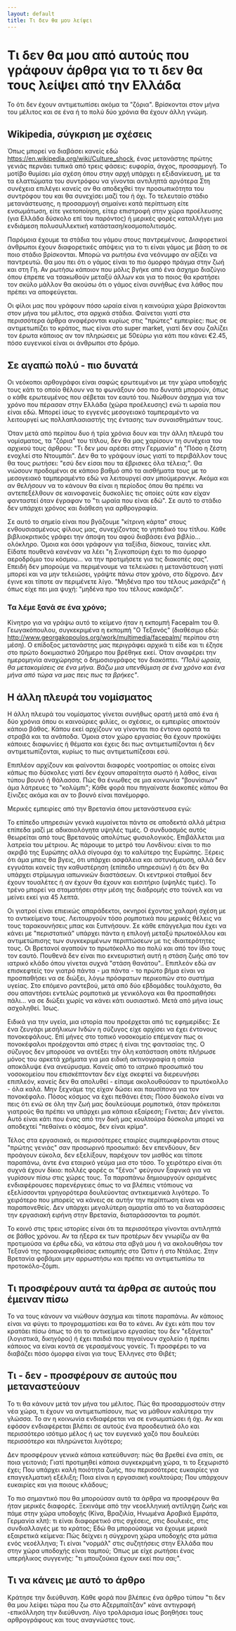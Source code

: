 ```yaml
---
layout: default
title: Τι δεν θα μου λείψει
---
```


# Τι δεν θα μου από αυτούς που γράφουν άρθρα για το τι δεν θα τους λείψει από την Ελλάδα

Το ότι δεν έχουν αντιμετωπίσει ακόμα τα "ζόρια". Βρίσκονται στον μήνα του μέλιτος και σε ένα ή το πολύ δύο χρόνια θα έχουν άλλη γνώμη.

## Wikipedia, σύγκριση με σχέσεις

Όπως μπορεί να διαβάσει κανείς εδώ https://en.wikipedia.org/wiki/Culture_shock, ένας μετανάστης πρώτης γενιάς περνάει τυπικά από τρεις φάσεις: ευφορία, άγχος, προσαρμογή. Το μοτίβο θυμίσει μία σχέση όπου στην αρχή υπάρχει η εξιδανίκευση, με τα τα ελαττώματα του συντρόφου να γίνονται αντιληπτά αργότερα  Στη συνέχεια επιλέγει κανείς αν θα αποδεχθεί την προσωπικότητα του συντρόφου του και θα συνεχίσει μαζί του ή όχι.
Το τελευταίο στάδιο μετανάστευσης, η προσαρμογή σημαίνει κατά περίπτωση είτε ενσωμάτωση, είτε γκετοποίηση, είτερ επιστροφή στην χώρα προέλευσης (για Ελλάδα δύσκολο επί του παρόντος) ή μερικές φορές καταλλήγει μια ενδιάμεση πολυσυλλεκτική κατάσταση/κοσμοπολιτισμός.

Παρόμοια έχουμε τα στάδια του γάμου στους παντρεμένους. Διαφορετικοί άνθρωποι έχουν διαφορετικές απόψεις για το τι είναι γάμος με βάση το σε ποιο στάδιο βρίσκονται. Μπορώ να ρωτήσω ένα νεόνυμφο αν αξίζει να παντρευτώ. Θα μου πει ότι ο γάμος είναι το πιο όμορφο πράγμα στην ζωή και στη Γη. Αν ρωτήσω κάποιον που μόλις βγήκε από ένα άσχημο διαζύγιο όπου έπρεπε να τσακωθούν μεταξύ άλλων και για το ποιος θα κρατήσει τον σκύλο μάλλον θα ακούσω ότι ο γάμος είναι συνήθως ένα λάθος που πρέπει να αποφεύγεται.

Οι φίλοι μας που γράφουν πόσο ωραία είναι η καινούρια χώρα βρίσκονται στον μήνα του μέλιτος, στα αρχικά στάδια. Φαίνεται γιατί στα περισσότερα άρθρα αναφέρονται κυρίως στις "πρώτες" εμπειρίες: πως σε αντιμετωπίζει το κράτος, πως είναι στο super market, γιατί δεν σου ζαλίζει τον έρωτα κάποιος αν τον πληρώσεις με 50εύρω για κάτι που κάνει €2.45, πόσο ευγενικοί είναι οι άνθρωποι στο δρόμο.

## Σε αγαπώ πολύ - πιο δυνατά

Οι νεόκοποι αρθογράφοι είναι σαφώς ερωτευμένοι με την χώρα υποδοχής τους κάτι το οποίο θέλουν να το φωνάξουν όσο πιο δυνατά μπορούν, όπως ο κάθε ερωτευμένος που σέβεται τον εαυτό του. Νιώθουν άσχημα για τον χρόνο που πέρασαν στην Ελλάδα (χώρα προέλευσης) ενώ τι ωραία που είναι εδώ. Μπορεί ίσως το εγγενές μεσογειακό ταμπεραμέντο να λειτουργεί ως πολλαπλασιαστής της έντασης των συναισθημάτων τους.

Όταν μετά από περίπου δυο ή τρία χρόνια δουν και την άλλη πλευρά του νομίσματος, τα "ζόρια" του τίτλου, δεν θα μας χαρίσουν τη συνέχεια του αρχικού τους άρθρου: "Τι δεν μου αρέσει στην Γερμανία" ή "Πόσο η ζέστη ενοχλεί στο Ντουμπάι". Δεν θα το γράψουν ίσως γιατί το περιβάλλον τους θα τους ρωτήσει: "εσύ δεν είσαι που τα έβρισκες όλα τέλεια;". Θα νιώσουν προδομένοι σε κάποιο βαθμό από τα αισθήματα τους με το μεσογειακό ταμπεραμέντο εδώ να λειτουργεί σαν μπούμερανγκ. Ακόμα και αν θελήσουν να το κάνουν θα είναι η περίοδος όπου θα πρέπει να αντεπεξέλθουν σε καινοφανείς δυσκολίες τις οποίες ούτε καν είχαν φανταστεί όταν έγραφαν το "τι ωραία που είναι εδώ". Σε αυτό το στάδιο δεν υπάρχει χρόνος και διάθεση για αρθρογραφία.

Σε αυτό το σημείο είναι που βγάζουμε "κίτρινη κάρτα" στους ενθουσιασμένους φίλους μας, συνεχίζοντας το γηπεδικό του τίτλου. Κάθε βιβλιοκριτικός γράφει την άποψη του αφού διαβάσει ένα βιβλίο... ολόκληρο. Όμοια και όσοι γράφουν για ταξίδια, δίσκους, ταινίες κλπ. Είδατε πουθενά κανέναν να λέει "η Σιγκαπούρη έχει το πιο όμορφο αεροδρόμιο του κόσμου... να την προτιμήσετε για τις διακοπές σας". Επειδή δεν μπορούμε να περιμένουμε να τελειώσει η μετανάστευση γιατί μπορεί και να μην τελειώσει, γράψτε πάνω στον χρόνο, στο δίχρονο. Δεν έγινε και τίποτε αν περιμένετε λίγο. "Μηδένα προ του τέλους *μακάριζε*" ή όπως είχε πει μια ψυχή: "μηδένα προ του τέλους *κακάριζε*".

### Τα λέμε ξανά σε ένα χρόνο;

Κίνητρο για να γράψω αυτό το κείμενο ήταν η εκπομπή Facepalm του Θ. Γεωγακόπουλου, συγκεκριμένα η εκπομπή "Ο Τεξανός" (διαθέσιμο εδώ: http://www.georgakopoulos.org/work/multimedia/facepalm/ περίπου στη μέση). Ο επίδοξος μετανάστης μας περιγράφει αρχικά τι είδε και τι έζησε στο πρώτο  δοκιμαστικό 20ήμερο που βρέθηκε εκεί. Όταν αναφέρει την ημερομηνία αναχώρησης ο δημοσιογράφος τον διακόπτει. *"Πολύ ωραία, θα μετακομίσεις σε ένα μήνα. Βάζω μια υπενθύμιση σε ένα χρόνο και ένα μήνα από τώρα να μας πεις πως τα βρήκες"*.

## Η άλλη πλευρά του νομίσματος

Η άλλη πλευρά του νομίσματος γίνεται συνήθως ορατή μετά από ένα ή δύο χρόνια όπου οι καινούριες φιλίες, οι σχέσεις, οι εμπειρίες αποκτούν κάποιο βάθος. Κάπου εκεί αρχίζουν να γίνονται πιο έντονα ορατά τα στραβά και τα ανάποδα. Όμοια στον χώρο εργασίας θα έχουν προκύψει κάποιες διαφωνίες ή θέματα και έχεις δει πως αντιμετωπίζονται ή δεν αντιμετωπίζονται, κυρίως το πως αντιμετωπίζεσαι εσύ.

Επιπλέον αρχίζουν και φαίνονται διαφορές νοοτροπίας οι οποίες είναι κάπως πιο δύσκολες γιατί δεν έχουν απαραίτητα σωστό ή λάθος, είναι τύπου βουνό ή θάλασσα. Πώς θα ένιωθες σε μια κοινωνία "βουνίσιων" άμα λάτρευες το "κολύμπι"; Κάθε φορά που πηγαίνατε διακοπές κάπου θα ξίνιζες ακόμα και αν το βουνό είναι πανέμορφο.

Μερικές εμπειρίες από την Βρετανία όπου μετανάστευσα εγώ:

Το επίπεδο υπηρεσιών γενικά κυμαίνεται πάντα σε αποδεκτά αλλά μέτρια επίπεδα μαζί με αδικαιολόγητα υψηλές τιμές. Ο συνδυασμός αυτός θεωρείται από τους Βρετανούς απολύτως φυσιολογικός. Επιβάλλεται μια λατρεία του μέτριου. Ας πάρουμε το μετρό του Λονδίνου: είναι το πιο ακριβό της Ευρώπης αλλά σίγουρα όχι το καλύτερο της Ευρώπης. Ξέρεις ότι άμα μπεις θα βγεις, ότι υπάρχει ασφάλεια και αστυνόμευση, αλλά δεν εγγυάται κανείς την καθυστέρηση (επίπεδο υπηρεσιών) ή ότι δεν θα υπάρχει στρίμωγμα ιαπωνικών διαστάσεων. Οι κεντρικοί σταθμοί δεν έχουν τουαλέτες ή αν έχουν θα έχουν και εισιτήριο (υψηλές τιμές). Το τρένο μπορεί να σταματήσει στην μέση της διαδρομής στο τούνελ και να μείνει εκεί για 45 λεπτά.

Οι γιατροί είναι επιεικώς απαράδεκτοι, οκνηροί έχοντας χαλαρή σχέση με το αντικείμενο τους. Λειτουργούν τόσο ρομποτικά που μερικές θέλεις να τους ταρακουνήσεις μπας και ξυπνήσουν. Σε κάθε επάγγελμα που έχει να κάνει με "περιστατικά" υπάρχει πάντα η επιλογή μεταξύ πρωτοκόλλου και αντιμετώπισης των συγκεκριμένων περιπτώσεων με τις ιδιαιτερότητες τους. Οι Βρετανοί αγαπούν το πρωτόκολλο πιο πολύ και από τον ίδιο τους τον εαυτό. Πουθενά δεν είναι πιο εκνευριστική αυτή η στάση ζωής από τον ιατρικό κλάδο όπου γίνεται συχνά "στάση θανάτου".. Επιπλεόν εδώ αν επισκεφτείς τον γιατρό πάντα - μα πάντα - το πρώτο βήμα είναι να προσπαθήσει να σε διώξει, λόγω πρόσφατων περικοπών στο συστήμα υγείας. Στο επόμενο ραντεβού, μετά από δύο εβδομάδες τουλάχιστο, θα σου απαντήσει εντελώς ρομποτικά με γενικόλογα και θα προσπαθήσει πάλι... να σε διώξει χωρίς να κάνει κάτι ουσιαστικό. Μετά από μήνα ίσως ασχοληθεί. Ίσως.

Ειδικά για την υγεία, μια ιστορία που προέρχεται από τις εφημερίδες: Σε ένα ζευγάρι μεσήλικων Ινδών η σύζυγος είχε αρχίσει να έχει έντονους πονοκεφάλους. Επί μήνες στο τοπικό νοσοκομείο επέμεναν πως οι πονοκέφαλοι προέρχονται από στρες ή είναι της φαντασίας της. Ο σύζυγος δεν μπορούσε να αντέξει την όλη κατάσταση οπότε πλήρωσε μόνος του αρκετά χρήματα για μια ειδική ακτινογραφία η οποία αποκάλυψε ένα ανεύρυσμα. Κανείς από το ιατρικό προσωπικό του νοσοκομείου που επισκέπτονταν δεν είχε σκεφτεί να διερευνήσει επιπλεόν, κανείς δεν θα απολυθεί - είπαμε ακολουθούσαν το πρωτόκολλο - όλα καλά. Μην ξεχνάμε της είχαν δώσει και παυσίπονα για τον πονοκέφαλο. Πόσος κόσμος να έχει πεθάνει έτσι; Πόσο δύσκολο είναι να πεις ότι ενώ σε όλη την ζωή μας δουλεύουμε ρομποτικά, όταν πρόκειται γιατρούς θα πρέπει να υπάρχει μια κάποια εξαίρεση; Γίνεται; Δεν γίνεται. Αυτό είναι κάτι που ένας από την δική μας κουλτούρα δύσκολα μπορεί να αποδεχτεί "πεθαίνει ο κόσμος, δεν είναι κρίμα".

Τέλος στα εργασιακά, οι περισσότερες εταιρίες συμπεριφέρονται στους "πρώτης γενιάς" σαν προσωρινό προσωπικό: δεν επενδύουν, δεν προάγουν εύκολα, δεν εξελίξουν, παρέχουν τον μισθός και τίποτε παραπάνω, άντε ένα εταιρικό γεύμα μια στο τόσο. Το χειρότερο είναι ότι συχνά έχουν δίκιο: πολλές φορές οι "ξένοι" φεύγουν ξαφνικά για να γυρίσουν πίσω στις χώρες τους. Τα παραπάνω δημιουργούν ορισμένες ενδιαφέρουσες παρενέργειες όπως το να βλέπεις ντόπιους να εξελίσσονται γρηγορότερα δουλεύοντας αντικειμενικά λιγότερο. Το χειρότερο που μπορείς να κάνεις σε αυτήν την περίπτωση είναι να παραπονεθείς. Δεν υπάρχει μεγαλύτερη αμαρτία από το να διαταράσσεις την εργασιακή ειρήνη στην Βρετανία, διαταράσσονται τα ρομπότ.

Το κοινό στις τρεις ιστορίες είναι ότι τα περισσότερα γίνονται αντιληπτά σε βάθος χρόνου. Αν τα ήξερα εκ των προτέρων δεν γνωρίζω αν θα προτιμούσα να έρθω εδώ, να κάτσω στα αβγά μου ή να ακολουθήσω τον Τεξανό της προαναφερθείσας εκπομπής στο Ώστιν ή στο Ντάλας. Στην Βρετανία φοβάμαι μην αρρωστήσω και πρέπει να αντιμετωπίσω τα προτοκόλο-ζόμπι.

## Τι προσφέρουν αυτά τα άρθρα σε αυτούς που έμειναν πίσω

Το να τους κάνουν να νιώθουν άσχημα και τίποτε παραπάνω. Αν κάποιος είναι να φύγει το προγραμματίσει και θα το κάνει. Αν έχει κάτι που τον κρατάει πίσω όπως το ότι το αντικείμενο εργασίας του δεν "εξάγεται" (λογιστικά, δικηγόροι) ή έχει παιδιά που πηγαίνουν σχολείο ή πρέπει κάποιος να είναι κοντά σε γερασμένους γονείς. Τι προσφέρει το να διαβάζει πόσο όμορφα είναι για τους Έλληνες στο Θιβέτ;

## Τι - δεν - προσφέρουν σε αυτούς που μεταναστεύουν

Το τι θα κάνουν μετά τον μήνα του μέλιτος. Πώς θα προσαρμοστούν στην νέα χώρα, τι έχουν να αντιμετωπίσουν, πως να μάθουν καλύτερα την γλώσσα. Το αν η κοινωνία ενδιαφέρεται να σε ενσωματώσει ή όχι. Αν και εφόσον ενδιαφέρεται βλέπει σε αυτούς ένα προοδευτικά όλο και περισσότερο ισότιμο μέλος ή ως τον ευγενικό χαζό που δουλεύει περισσότερο και πληρώνεται λιγότερο;

Δεν προσφέρουν γενικά κάποια κατεύθυνση: πώς θα βρεθεί ένα σπίτι, σε ποια γειτονιά; Γιατί προτιμηθεί κάποια συγκεκριμένη χώρα, τι το ξεχωριστό έχει; Που υπάρχει καλή ποιότητα ζωής, που περισσότερες ευκαιρίες για επαγγελματική εξέλιξη; Ποια είναι η εργασιακή κουλτούρα; Που υπάρχουν ευκαιρίες και για ποιους κλάδους;

Το πιο σημαντικό που θα μπορούσαν αυτά τα άρθρα να προσφέρουν θα ήταν μερικές διαφορές. Ξεκινάμε από την νεοελληνική αντίληψη ζωής και πάμε στην χώρα υποδοχής (Κίνα, Βραζιλία, Ηνωμένα Αραβικά Εμιράτα, Γερμανία κλπ): τι είναι διαφορετικό στις σχέσεις, στις δουλειές, στις συνδιαλλαγές με το κράτος; Εδώ θα μπορούσαμε να έχουμε μερικά εξαιρετικά κείμενα: Πώς δείχνει η σύγχρονη χώρα υποδοχής στα μάτια ενός νεοέλληνα; Τι είναι "νορμάλ" στις συζητήσεις στην Ελλάδα που στην χώρα υποδοχής είναι ταμπού; Όπως με είχε ρωτήσει ένας υπερήλικος συγγενής: "τι μπουζούκια έχουν εκεί που σαι;".

## Τι να κάνεις με αυτό το άρθρο

Κράτησε την διεύθυνση. Κάθε φορά που βλέπεις ένα άρθρο τύπου "τι δεν θα μου λείψει τώρα που ζω στο Αζερμπαϊτζάν" κάνε αντιγραφή -επικόλληση την διεύθυνση. Λίγο τρολάρισμα ίσως βοηθήσει τους αρθρογράφους και τους αναγνώστες τους.

